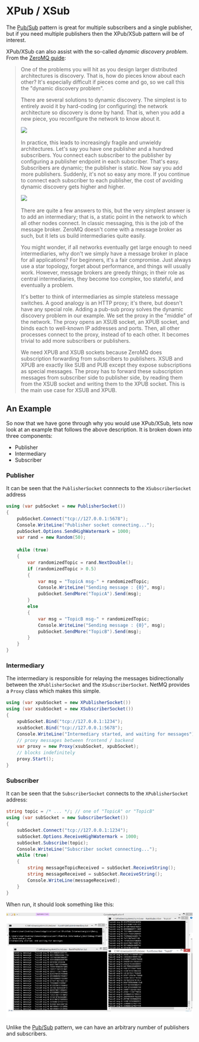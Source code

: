 XPub / XSub
=====

The [Pub/Sub](pub-sub.md) pattern is great for multiple subscribers and a single publisher, but if you need multiple publishers then the XPub/XSub pattern will be of interest.

XPub/XSub can also assist with the so-called _dynamic discovery problem_. From the [ZeroMQ guide](http://zguide.zeromq.org/page:all#The-Dynamic-Discovery-Problem):

> One of the problems you will hit as you design larger distributed architectures is discovery. That is, how do pieces know about each other? It's especially difficult if pieces come and go, so we call this the "dynamic discovery problem".
>
> There are several solutions to dynamic discovery. The simplest is to entirely avoid it by hard-coding (or configuring) the network architecture so discovery is done by hand. That is, when you add a new piece, you reconfigure the network to know about it.
>
> ![](https://github.com/imatix/zguide/raw/master/images/fig12.png)
>
> In practice, this leads to increasingly fragile and unwieldy architectures. Let's say you have one publisher and a hundred subscribers. You connect each subscriber to the publisher by configuring a publisher endpoint in each subscriber. That's easy. Subscribers are dynamic; the publisher is static. Now say you add more publishers. Suddenly, it's not so easy any more. If you continue to connect each subscriber to each publisher, the cost of avoiding dynamic discovery gets higher and higher.
>
> ![](https://github.com/imatix/zguide/raw/master/images/fig13.png)
>
> There are quite a few answers to this, but the very simplest answer is to add an intermediary; that is, a static point in the network to which all other nodes connect. In classic messaging, this is the job of the message broker. ZeroMQ doesn't come with a message broker as such, but it lets us build intermediaries quite easily.
>
> You might wonder, if all networks eventually get large enough to need intermediaries, why don't we simply have a message broker in place for all applications? For beginners, it's a fair compromise. Just always use a star topology, forget about performance, and things will usually work. However, message brokers are greedy things; in their role as central intermediaries, they become too complex, too stateful, and eventually a problem.
>
> It's better to think of intermediaries as simple stateless message switches. A good analogy is an HTTP proxy; it's there, but doesn't have any special role. Adding a pub-sub proxy solves the dynamic discovery problem in our example. We set the proxy in the "middle" of the network. The proxy opens an XSUB socket, an XPUB socket, and binds each to well-known IP addresses and ports. Then, all other processes connect to the proxy, instead of to each other. It becomes trivial to add more subscribers or publishers.
>
> We need XPUB and XSUB sockets because ZeroMQ does subscription forwarding from subscribers to publishers. XSUB and XPUB are exactly like SUB and PUB except they expose subscriptions as special messages. The proxy has to forward these subscription messages from subscriber side to publisher side, by reading them from the XSUB socket and writing them to the XPUB socket. This is the main use case for XSUB and XPUB.


## An Example

So now that we have gone through why you would use XPub/XSub, lets now look at an example that follows the above description. It is broken down into three components:

+ Publisher
+ Intermediary
+ Subscriber

### Publisher

It can be seen that the `PublisherSocket` connnects to the `XSubscriberSocket` address

``` csharp
using (var pubSocket = new PublisherSocket())
{
    pubSocket.Connect("tcp://127.0.0.1:5678");
    Console.WriteLine("Publisher socket connecting...");
    pubSocket.Options.SendHighWatermark = 1000;
    var rand = new Random(50);
    
    while (true)
    {
        var randomizedTopic = rand.NextDouble();
        if (randomizedTopic > 0.5)
        {
            var msg = "TopicA msg-" + randomizedTopic;
            Console.WriteLine("Sending message : {0}", msg);
            pubSocket.SendMore("TopicA").Send(msg);
        }
        else
        {
            var msg = "TopicB msg-" + randomizedTopic;
            Console.WriteLine("Sending message : {0}", msg);
            pubSocket.SendMore("TopicB").Send(msg);
        }
    }
}
```


### Intermediary

The intermediary is responsible for relaying the messages bidirectionally between the `XPublisherSocket` and the `XSubscriberSocket`. NetMQ provides a `Proxy` class which makes this simple.

``` csharp
using (var xpubSocket = new XPublisherSocket())
using (var xsubSocket = new XSubscriberSocket())
{
    xpubSocket.Bind("tcp://127.0.0.1:1234");
    xsubSocket.Bind("tcp://127.0.0.1:5678");
    Console.WriteLine("Intermediary started, and waiting for messages");
    // proxy messages between frontend / backend
    var proxy = new Proxy(xsubSocket, xpubSocket);
    // blocks indefinitely
    proxy.Start();
}
```


### Subscriber

It can be seen that the `SubscriberSocket` connects to the `XPublisherSocket` address:

``` csharp
string topic = /* ... */; // one of "TopicA" or "TopicB"
using (var subSocket = new SubscriberSocket())
{
    subSocket.Connect("tcp://127.0.0.1:1234");
    subSocket.Options.ReceiveHighWatermark = 1000;
    subSocket.Subscribe(topic);
    Console.WriteLine("Subscriber socket connecting...");
    while (true)
    {
        string messageTopicReceived = subSocket.ReceiveString();
        string messageReceived = subSocket.ReceiveString();
        Console.WriteLine(messageReceived);
    }
}
```


When run, it should look something like this:

![](Images/XPubXSubDemo.png)

Unlike the [Pub/Sub](pub-sub.md) pattern, we can have an arbitrary number of publishers and subscribers.